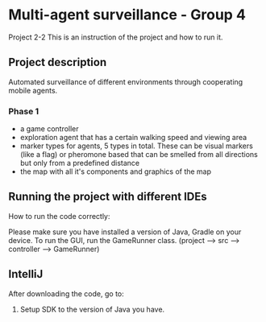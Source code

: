 # Multi-agent surveillance - Group 4
Project 2-2
This is an instruction of the project and how to run it.

## Project description
Automated surveillance of different environments through cooperating mobile agents.
### Phase 1
  - a game controller
  - exploration agent that has a certain walking speed and viewing area
  - marker types for agents, 5 types in total. These can be visual markers (like a flag) or pheromone based that can be smelled from all directions but only from a predefined distance
  - the map with all it's components and graphics of the map

## Running the project with different IDEs
How to run the code correctly:

Please make sure you have installed a version of Java, Gradle on your device.
To run the GUI, run the GameRunner class. (project --> src --> controller --> GameRunner)

## IntelliJ
After downloading the code, go to:

1. Setup SDK to the version of Java you have.
